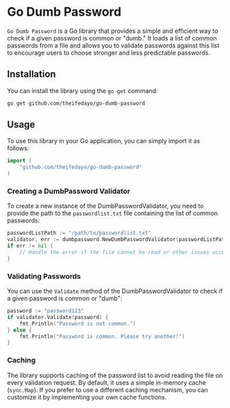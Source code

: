 # Go Dumb Password

`Go Dumb Password` is a Go library that provides a simple and efficient way to check if a given password is common or "dumb." It loads a list of common passwords from a file and allows you to validate passwords against this list to encourage users to choose stronger and less predictable passwords.

## Installation
You can install the library using the `go get` command:
```bash
go get github.com/theifedayo/go-dumb-password
```

## Usage
To use this library in your Go application, you can simply import it as follows:

```go
import (
    "github.com/theifedayo/go-dumb-password"
)
```

### Creating a DumbPassword Validator
To create a new instance of the DumbPasswordValidator, you need to provide the path to the `passwordlist.txt` file containing the list of common passwords:
```go
passwordListPath := "/path/to/passwordlist.txt"
validator, err := dumbpassword.NewDumbPasswordValidator(passwordListPath)
if err != nil {
    // Handle the error if the file cannot be read or other issues occur during initialization.
}
```

### Validating Passwords
You can use the `Validate` method of the DumbPasswordValidator to check if a given password is common or "dumb":
```go
password := "password123"
if validator.Validate(password) {
    fmt.Println("Password is not common.")
} else {
    fmt.Println("Password is common. Please try another!")
}
```

### Caching
The library supports caching of the password list to avoid reading the file on every validation request. By default, it uses a simple in-memory cache (`sync.Map`). If you prefer to use a different caching mechanism, you can customize it by implementing your own cache functions.
